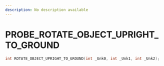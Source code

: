 ```yaml
---
description: No description available 
---
```


# PROBE\_ROTATE_OBJECT_UPRIGHT_TO_GROUND

```cpp
int ROTATE_OBJECT_UPRIGHT_TO_GROUND(int _Unk0, int _Unk1, int _Unk2);
```